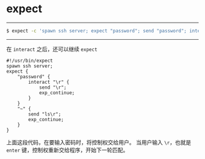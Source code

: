 # expect

---

```sh
$ expect -c 'spawn ssh server; expect "password"; send "password"; interact'
```

---

在 `interact` 之后，还可以继续 `expect`

```expect
#!/usr/bin/expect
spawn ssh server;
expect {
    "password" {
        interact "\r" {
            send "\r";
            exp_continue;
        }
    }
    "~" {
        send "ls\r";
        exp_continue;
    }
}
```

上面这段代码，在要输入密码时，将控制权交给用户。
当用户输入 `\r`，也就是 `enter` 键，控制权重新交给程序，开始下一轮匹配。
